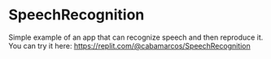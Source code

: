 # SpeechRecognition
Simple example of an app that can recognize speech and then reproduce it. 
You can try it here: https://replit.com/@cabamarcos/SpeechRecognition
